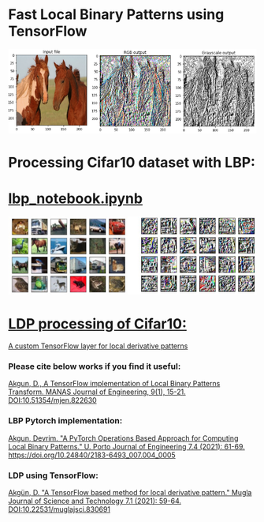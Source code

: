 # Fast Local Binary Patterns using TensorFlow
![alt text](images/lpb_rgb_gray.png)

# Processing Cifar10 dataset with LBP:

# **[lbp_notebook.ipynb](lbp_notebook.ipynb)** 

![alt text](images/cifar10_rgb_lbp.jpg)

<!---
[![Open In Colab](https://colab.research.google.com/assets/colab-badge.svg)](https://colab.research.google.com/github.com/dwday/lbp_tensorflow_python/blob/main/lbp_notebook.ipynb)
-->

# [LDP processing of Cifar10:](https://github.com/dwday/deep-learning-ldp-layer)
[A custom TensorFlow layer for local derivative patterns](https://github.com/dwday/deep-learning-ldp-layer)


### Please cite below works if you find it useful:
[Akgun, D., A TensorFlow implementation of Local Binary Patterns Transform. MANAS Journal of Engineering, 9(1), 15-21. DOI:10.51354/mjen.822630](https://www.researchgate.net/publication/363250644_A_TensorFlow_implementation_of_Local_Binary_Patterns_Transform)


### LBP Pytorch implementation:

[Akgun, Devrim. "A PyTorch Operations Based Approach for Computing Local Binary Patterns." U. Porto Journal of Engineering 7.4 (2021): 61-69. https://doi.org/10.24840/2183-6493_007.004_0005 ](https://www.researchgate.net/publication/356572689_PyTorch_Operations_Based_Approach_for_Computing_Local_Binary_Patterns)

### LDP using TensorFlow:

[Akgün, D. "A TensorFlow based method for local derivative pattern." Mugla Journal of Science and Technology 7.1 (2021): 59-64. DOI:10.22531/muglajsci.830691](https://www.researchgate.net/publication/349905348_TensorFlow_Accelerated_Feature_Extraction_Using_Local_Derivative_Pattern)
